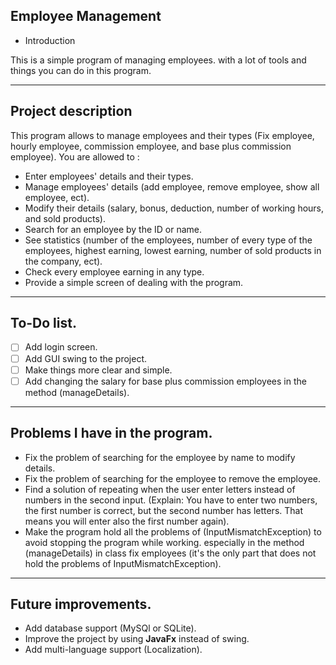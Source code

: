 ## Employee Management

- Introduction

This is a simple program of managing employees. with a lot of tools and things you can do in this program.

---
## Project description
This program allows to manage employees and their types (Fix employee, hourly employee, commission employee, and
base plus commission employee). You are allowed to :
- Enter employees' details and their types.
- Manage employees' details (add employee, remove employee, show all employee, ect).
- Modify their details (salary, bonus, deduction, number of working hours, and sold products).
- Search for an employee by the ID or name.
- See statistics (number of the employees, number of every type of the employees, highest earning, lowest earning,
number of sold products in the company, ect).
- Check every employee earning in any type.
- Provide a simple screen of dealing with the program.
---
## To-Do list.
- [  ] Add login screen.
- [  ] Add GUI swing to the project.
- [  ] Make things more clear and simple.
- [  ] Add changing the salary for base plus commission employees in the method (manageDetails).
---
## Problems I have in the program.
- Fix the problem of searching for the employee by name to modify details.
- Fix the problem of searching for the employee to remove the employee.
- Find a solution of repeating when the user enter letters instead of numbers in the second input. (Explain:
You have to enter two numbers, the first number is correct, but the second number has letters. That means you will
enter also the first number again).
- Make the program hold all the problems of (InputMismatchException) to avoid stopping the program while working. 
especially in the method (manageDetails) in class fix employees (it's the only part that does not hold the problems
of InputMismatchException).
---
## Future improvements.
- Add database support (MySQl or SQLite).
- Improve the project by using **JavaFx** instead of swing.
- Add multi-language support (Localization).
